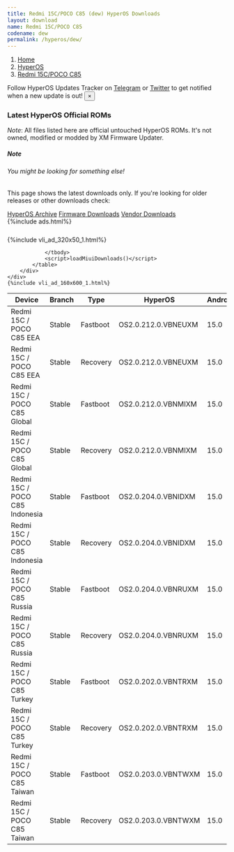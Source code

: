 ```yaml
---
title: Redmi 15C/POCO C85 (dew) HyperOS Downloads
layout: download
name: Redmi 15C/POCO C85
codename: dew
permalink: /hyperos/dew/
---
```

<nav aria-label="breadcrumb">
    <ol class="breadcrumb">
        <li class="breadcrumb-item"><a href="/">Home</a></li>
        <li class="breadcrumb-item"><a href="/hyperos/">HyperOS</a></li>
        <li class="breadcrumb-item active" aria-current="page"><a href="/hyperos/dew/">Redmi 15C/POCO C85</a></li>
    </ol>
</nav>
<div class="alert alert-primary alert-dismissible fade show" role="alert">
    Follow HyperOS Updates Tracker on <a href="https://t.me/MIUIUpdatesTracker" class="alert-link">Telegram</a>
     or <a href="https://twitter.com/MiFwUpdater" class="alert-link">Twitter</a> to get notified when a new update is out!
    <button type="button" class="close" data-dismiss="alert" aria-label="Close">
        <span aria-hidden="true">&times;</span>
    </button>
</div>

### Latest HyperOS Official ROMs
*Note*: All files listed here are official untouched HyperOS ROMs. It's not owned, modified or modded by XM Firmware Updater.
<div class="card">
  <div class="card-body">
    <h5 class="card-title">Note</h5>
    <h6 class="card-subtitle mb-2 text-muted">You might be looking for something else!</h6>
    <p class="card-text">This page shows the latest downloads only.
     If you're looking for older releases or other downloads check:</p>
    <a href="/archive/hyperos/dew/" class="card-link">HyperOS Archive</a>
    <a href="/firmware/dew/" class="card-link">Firmware Downloads</a>
    <a href="/vendor/dew/" class="card-link">Vendor Downloads</a>
  </div>
</div>
{%include ads.html%}
<div class="row justify-content-center">
    <div class="col-10">
        <div class="table-responsive-md" style="margin-top: 25px;">
            {%include vli_ad_320x50_1.html%}
            <table id="miui" class="display dt-responsive nowrap compact table table-striped table-hover table-sm">
                <thead class="thead-dark">
                    <tr>
                        <th data-ref="device">Device</th>
                        <th data-ref="branch">Branch</th>
                        <th data-ref="type">Type</th>
                        <th data-ref="miui">HyperOS</th>
                        <th data-ref="android">Android</th>
                        <th data-ref="size">Size</th>
                        <th data-ref="size">Date</th>
                        <th data-ref="link">Link</th>
                    </tr>
                </thead>
                <tbody>
                <tr><td>Redmi 15C / POCO C85 EEA</td><td>Stable</td><td>Fastboot</td><td>OS2.0.212.0.VBNEUXM</td><td>15.0</td><td>7.2 GB</td><td>2025-09-05</td><td><a href="/hyperos/dew/stable/OS2.0.212.0.VBNEUXM/">Download</a></td></tr>
<tr><td>Redmi 15C / POCO C85 EEA</td><td>Stable</td><td>Recovery</td><td>OS2.0.212.0.VBNEUXM</td><td>15.0</td><td>4.7 GB</td><td>2025-09-12</td><td><a href="/hyperos/dew/stable/OS2.0.212.0.VBNEUXM/">Download</a></td></tr>
<tr><td>Redmi 15C / POCO C85 Global</td><td>Stable</td><td>Fastboot</td><td>OS2.0.212.0.VBNMIXM</td><td>15.0</td><td>7.5 GB</td><td>2025-09-05</td><td><a href="/hyperos/dew/stable/OS2.0.212.0.VBNMIXM/">Download</a></td></tr>
<tr><td>Redmi 15C / POCO C85 Global</td><td>Stable</td><td>Recovery</td><td>OS2.0.212.0.VBNMIXM</td><td>15.0</td><td>4.6 GB</td><td>2025-09-12</td><td><a href="/hyperos/dew/stable/OS2.0.212.0.VBNMIXM/">Download</a></td></tr>
<tr><td>Redmi 15C / POCO C85 Indonesia</td><td>Stable</td><td>Fastboot</td><td>OS2.0.204.0.VBNIDXM</td><td>15.0</td><td>7.2 GB</td><td>2025-09-12</td><td><a href="/hyperos/dew/stable/OS2.0.204.0.VBNIDXM/">Download</a></td></tr>
<tr><td>Redmi 15C / POCO C85 Indonesia</td><td>Stable</td><td>Recovery</td><td>OS2.0.204.0.VBNIDXM</td><td>15.0</td><td>4.6 GB</td><td>2025-09-19</td><td><a href="/hyperos/dew/stable/OS2.0.204.0.VBNIDXM/">Download</a></td></tr>
<tr><td>Redmi 15C / POCO C85 Russia</td><td>Stable</td><td>Fastboot</td><td>OS2.0.204.0.VBNRUXM</td><td>15.0</td><td>7.5 GB</td><td>2025-08-11</td><td><a href="/hyperos/dew/stable/OS2.0.204.0.VBNRUXM/">Download</a></td></tr>
<tr><td>Redmi 15C / POCO C85 Russia</td><td>Stable</td><td>Recovery</td><td>OS2.0.204.0.VBNRUXM</td><td>15.0</td><td>4.5 GB</td><td>2025-09-05</td><td><a href="/hyperos/dew/stable/OS2.0.204.0.VBNRUXM/">Download</a></td></tr>
<tr><td>Redmi 15C / POCO C85 Turkey</td><td>Stable</td><td>Fastboot</td><td>OS2.0.202.0.VBNTRXM</td><td>15.0</td><td>6.9 GB</td><td>2025-08-22</td><td><a href="/hyperos/dew/stable/OS2.0.202.0.VBNTRXM/">Download</a></td></tr>
<tr><td>Redmi 15C / POCO C85 Turkey</td><td>Stable</td><td>Recovery</td><td>OS2.0.202.0.VBNTRXM</td><td>15.0</td><td>4.6 GB</td><td>2025-09-05</td><td><a href="/hyperos/dew/stable/OS2.0.202.0.VBNTRXM/">Download</a></td></tr>
<tr><td>Redmi 15C / POCO C85 Taiwan</td><td>Stable</td><td>Fastboot</td><td>OS2.0.203.0.VBNTWXM</td><td>15.0</td><td>5.5 GB</td><td>2025-09-20</td><td><a href="/hyperos/dew/stable/OS2.0.203.0.VBNTWXM/">Download</a></td></tr>
<tr><td>Redmi 15C / POCO C85 Taiwan</td><td>Stable</td><td>Recovery</td><td>OS2.0.203.0.VBNTWXM</td><td>15.0</td><td>4.5 GB</td><td>2025-09-26</td><td><a href="/hyperos/dew/stable/OS2.0.203.0.VBNTWXM/">Download</a></td></tr>

                </tbody>
                <script>loadMiuiDownloads()</script>
            </table>
        </div>
    </div>
    {%include vli_ad_160x600_1.html%}
</div>
